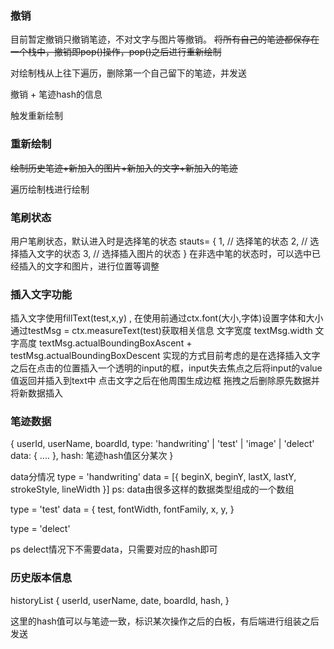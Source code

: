 ### 撤销
目前暂定撤销只撤销笔迹，不对文字与图片等撤销。
~~将所有自己的笔迹都保存在一个栈中，撤销即pop()操作，pop()之后进行重新绘制~~

对绘制栈从上往下遍历，删除第一个自己留下的笔迹，并发送

撤销 + 笔迹hash的信息

触发重新绘制

### 重新绘制
~~绘制历史笔迹+新加入的图片+新加入的文字+新加入的笔迹~~

遍历绘制栈进行绘制

### 笔刷状态

用户笔刷状态，默认进入时是选择笔的状态
stauts= {
    1, // 选择笔的状态
    2, // 选择插入文字的状态
    3, // 选择插入图片的状态
}
在非选中笔的状态时，可以选中已经插入的文字和图片，进行位置等调整


### 插入文字功能
插入文字使用fillText(test,x,y) , 在使用前通过ctx.font(大小,字体)设置字体和大小
通过testMsg = ctx.measureText(test)获取相关信息
文字宽度 textMsg.width
文字高度 textMsg.actualBoundingBoxAscent + testMsg.actualBoundingBoxDescent
实现的方式目前考虑的是在选择插入文字之后在点击的位置插入一个透明的input的框，input失去焦点之后将input的value值返回并插入到text中
点击文字之后在他周围生成边框
拖拽之后删除原先数据并将新数据插入

### 笔迹数据
{
    userId,
    userName,
    boardId,
    type: 'handwriting' | 'test' | 'image' | 'delect'
    data: {
        ....
    },
    hash: 笔迹hash值区分某次
}

data分情况
type = 'handwriting'
data = [{
    beginX,
    beginY,
    lastX,
    lastY,
    strokeStyle,
    lineWidth
}]
ps: data由很多这样的数据类型组成的一个数组

type = 'test'
data = {
    test,
    fontWidth,
    fontFamily,
    x,
    y,
}



type = 'delect'

ps delect情况下不需要data，只需要对应的hash即可



### 历史版本信息
historyList
{
    userId,
    userName,
    date,
    boardId,
    hash, 
}

这里的hash值可以与笔迹一致，标识某次操作之后的白板，有后端进行组装之后发送